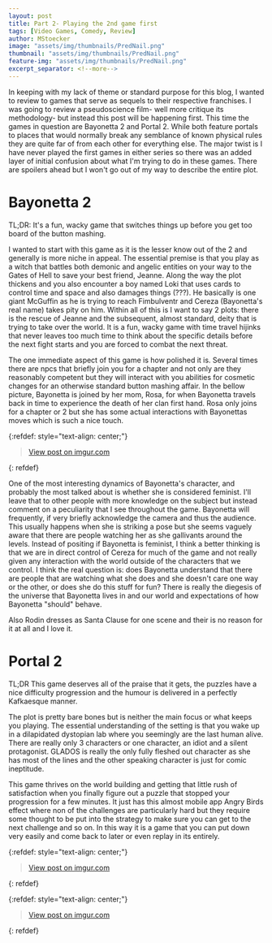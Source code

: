 ```yaml
---
layout: post
title: Part 2- Playing the 2nd game first
tags: [Video Games, Comedy, Review]
author: MStoecker
image: "assets/img/thumbnails/PredNail.png"
thumbnail: "assets/img/thumbnails/PredNail.png"
feature-img: "assets/img/thumbnails/PredNail.png"
excerpt_separator: <!--more-->
---
```


In keeping with my lack of theme or standard purpose for this blog, I wanted to review to games that serve as sequels to their respective franchises. I was going to review a pseudoscience film- well more critique its methodology- but instead this post will be happening first. This time the games in question are Bayonetta 2 and Portal 2. While both feature portals to places that would normally break any semblance of known physical rules they are quite far of from each other for everything else. <!--more-->The major twist is I have never played the first games in either series so there was an added layer of initial confusion about what I'm trying to do in these games. There are spoilers ahead but I won't go out of my way to describe the entire plot. 


# Bayonetta 2
TL;DR: It's a fun, wacky game that switches things up before you get too board of the button mashing.

I wanted to start with this game as it is the lesser know out of the 2 and generally is more niche in appeal. The essential premise is that you play as a witch that battles both demonic and angelic entities on your way to the Gates of Hell to save your best friend, Jeanne. Along the way the plot thickens and you also encounter a boy named Loki that uses cards to control time and space and also damages things (???). He basically is one giant McGuffin as he is trying to reach Fimbulventr and Cereza (Bayonetta's real name) takes pity on him. Within all of this is I want to say 2 plots: there is the rescue of Jeanne and the subsequent, almost standard, deity that is trying to take over the world. It is a fun, wacky game with time travel hijinks that never leaves too much time to think about the specific details before the next fight starts and you are forced to combat the next threat.  

The one immediate aspect of this game is how polished it is. Several times there are npcs that briefly join you for a chapter and not only are they reasonably competent but they will interact with you abilities for cosmetic changes for an otherwise standard button mashing affair. In the bellow picture, Bayonetta is joined by her mom, Rosa, for when Bayonetta travels back in time to experience the death of her clan first hand. Rosa only joins for a chapter or 2 but she has some actual interactions with Bayonettas moves which is such a nice touch. 

<!-- <img src="https://i.imgur.com/Firdm9Y.jpg" alt="enter image description here"> -->
{:refdef: style="text-align: center;"}
<blockquote class="imgur-embed-pub" lang="en" data-id="Firdm9Y"><a href="https://imgur.com/Firdm9Y">View post on imgur.com</a></blockquote><script async src="//s.imgur.com/min/embed.js" charset="utf-8"></script>
{: refdef}

One of the most interesting dynamics of Bayonetta's character, and probably the most talked about is whether she is considered feminist. I'll leave that to other people with more knowledge on the subject but instead comment on a peculiarity that I see throughout the game. Bayonetta will frequently, if very briefly acknowledge the camera and thus the audience. This usually happens when she is striking a pose but she seems vaguely aware that there are people watching her as she gallivants around the levels. Instead of positing if Bayonetta is feminist, I think a better thinking is that we are in direct control of Cereza for much of the game and not really given any interaction with the world outside of the characters that we control. I think the real question is: does Bayonetta understand that there are people that are watching what she does and she doesn't care one way or the other, or does she do this stuff for fun? There is really the diegesis of the universe that Bayonetta lives in and our world and expectations of how Bayonetta "should" behave.

Also Rodin dresses as Santa Clause for one scene and their is no reason for it at all and I love it.

# Portal 2
TL;DR This game deserves all of the praise that it gets, the puzzles have a nice difficulty progression and the humour is delivered in a perfectly Kafkaesque manner. 

The plot is pretty bare bones but is neither the main focus or what keeps you playing. The essential understanding of the setting is that you wake up in a dilapidated dystopian lab where you seemingly are the last human alive. There are really only 3 characters or one character, an idiot and a silent protagonist. GLADOS is really the only fully fleshed out character as she has most of the lines and the other speaking character is just for comic ineptitude. 

This game thrives on the world building and getting that little rush of satisfaction when you finally figure out a puzzle that stopped your progression for a few minutes. It just has this almost mobile app Angry Birds effect where non of the challenges are particularly hard but they require some thought to be put into the strategy to make sure you can get to the next challenge and so on. In this way it is a game that you can put down very easily and come back to later or even replay in its entirely.

{:refdef: style="text-align: center;"}
<blockquote class="imgur-embed-pub" lang="en" data-id="uzz7Ut4"><a href="https://imgur.com/uzz7Ut4">View post on imgur.com</a></blockquote><script async src="//s.imgur.com/min/embed.js" charset="utf-8"></script>
{: refdef}

{:refdef: style="text-align: center;"}
<blockquote class="imgur-embed-pub" lang="en" data-id="Jog69aQ"><a href="https://imgur.com/Jog69aQ">View post on imgur.com</a></blockquote><script async src="//s.imgur.com/min/embed.js" charset="utf-8"></script>
{: refdef}
